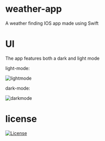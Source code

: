 # weather-app
A weather finding IOS app made using Swift

# UI
The app features both a dark and light mode 

light-mode:

![lightmode](https://user-images.githubusercontent.com/82123863/114093461-2003e600-9889-11eb-9d1c-2d36753ad894.png)

dark-mode:

![darkmode](https://user-images.githubusercontent.com/82123863/114093462-21cda980-9889-11eb-9a27-1101c024c01c.png)

# license

[![License](https://img.shields.io/badge/License-EPL%201.0-red.svg)](https://opensource.org/licenses/EPL-1.0)
